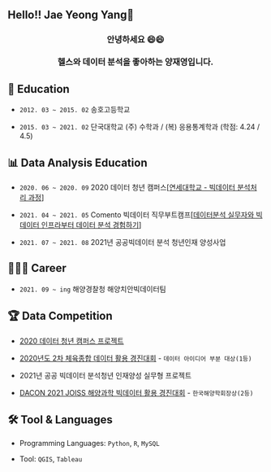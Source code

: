 ## Hello!! Jae Yeong Yang👋

<h3 align = "center">안녕하세요 😄😄<br><br>헬스와 데이터 분석을 좋아하는 양재영입니다.</h3>

## 📒 Education

- `2012. 03 ~ 2015. 02` 송호고등학교

- `2015. 03 ~ 2021. 02` 단국대학교 (주) 수학과 / (복) 응용통계학과 (학점: 4.24 / 4.5)

## 📊 Data Analysis Education

- `2020. 06 ~ 2020. 09` 2020 데이터 청년 캠퍼스[[연세대학교 - 빅데이터 분석처리 과정](https://github.com/DaeWang-Ima/2020-Data-Youth-Campus)]

- `2021. 04 ~ 2021. 05` Comento 빅데이터 직무부트캠프[[데이터분석 실무자와 빅데이터 인프라부터 데이터 분석 경험하기](https://github.com/DaeWang-Ima/Comento-BigData)]

- `2021. 07 ~ 2021. 08` 2021년 공공빅데이터 분석 청년인재 양성사업

## 🧑🏻‍💻 Career

- `2021. 09 ~ ing` 해양경찰청 해양치안빅데이터팀

## 🏆 Data Competition

- [2020 데이터 청년 캠퍼스 프로젝트](https://github.com/DaeWang-Ima/2020-Data-Youth-Campus/blob/main/발표%20자료/%5B타요%5D_교통정보%20활용%20미래%20교통%20상황예측%20모델%20개발.pdf)

- [2020년도 2차 체육종합 데이터 활용 경진대회](https://github.com/DaeWang-Ima/KSPO-Data-Competition/blob/main/발표%20자료/%5B휩쓰리%5D_장애인%20스포츠%20강좌%20이용권%20어플리케이션.pdf) - `데이터 아이디어 부분 대상(1등)`

- 2021년 공공 빅데이터 분석청년 인재양성 실무형 프로젝트

- [DACON 2021 JOISS 해양과학 빅데이터 활용 경진대회](https://dacon.io/competitions/official/235793/codeshare/3664?page=1&dtype=random) - `한국해양학회장상(2등)`

## 🛠 Tool & Languages

- Programming Languages: `Python`, `R`, `MySQL`

- Tool: `QGIS`, `Tableau`
